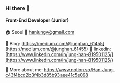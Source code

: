 ### Hi there 👋

#### Front-End Developer (Junior)

🏠 Seoul 📮 hanjungv@gmail.com 

🔗 Blog: [https://medium.com/@junghan_61455](https://medium.com/@junghan_61455) 🔗 linkedin: [https://www.linkedin.com/in/jung-han-819501125/](https://www.linkedin.com/in/jung-han-819501125/) 

👀 More about me: https://www.notion.so/Han-Jung-c43f4bcd2b3f4b3d85b93aee41c5e098
